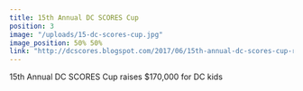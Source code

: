 ```yaml
---
title: 15th Annual DC SCORES Cup
position: 3
image: "/uploads/15-dc-scores-cup.jpg"
image_position: 50% 50%
link: "http://dcscores.blogspot.com/2017/06/15th-annual-dc-scores-cup-raises-170000.html"
---
```


15th Annual DC SCORES Cup raises $170,000 for DC kids